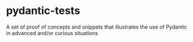 # pydantic-tests
A set of proof of concepts and snippets that illustrates the use of Pydantic in advanced and/or curious situations
